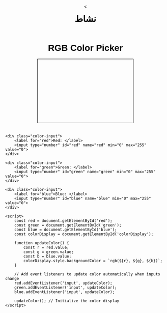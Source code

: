 <<!DOCTYPE html>
<html lang="en">
<head>
    <meta charset="UTF-8">
    <meta name="viewport" content="width=device-width, initial-scale=1.0">
    <title>RGB Color Picker</title>
    <style>
        body {
            background-image: url('صورة1.png');
            background-size: cover;
            background-repeat: no-repeat;
            background-position: center;
            display: flex;
            flex-direction: column;
            align-items: center;
            justify-content: center;
            height: 100vh;
            margin: 0;
            font-family: Arial, sans-serif;
            color: #000;
        }
        #colorDisplay {
            width: 300px;
            height: 200px;
            border: 1px solid #000;
            margin-bottom: 20px;
        }
        .color-input {
            margin-bottom: 10px;
        }
        .title {
            font-size: 2em;
            margin-bottom: 20px;
            font-weight: bold;
        }
    </style>
</head>
<body>
    <div class="title">نشاط</div>
    <h1>RGB Color Picker</h1>
    <div id="colorDisplay"></div>
    
    <div class="color-input">
        <label for="red">Red: </label>
        <input type="number" id="red" name="red" min="0" max="255" value="0">
    </div>

    <div class="color-input">
        <label for="green">Green: </label>
        <input type="number" id="green" name="green" min="0" max="255" value="0">
    </div>

    <div class="color-input">
        <label for="blue">Blue: </label>
        <input type="number" id="blue" name="blue" min="0" max="255" value="0">
    </div>

    <script>
        const red = document.getElementById('red');
        const green = document.getElementById('green');
        const blue = document.getElementById('blue');
        const colorDisplay = document.getElementById('colorDisplay');

        function updateColor() {
            const r = red.value;
            const g = green.value;
            const b = blue.value;
            colorDisplay.style.backgroundColor = `rgb(${r}, ${g}, ${b})`;
        }

        // Add event listeners to update color automatically when inputs change
        red.addEventListener('input', updateColor);
        green.addEventListener('input', updateColor);
        blue.addEventListener('input', updateColor);

        updateColor(); // Initialize the color display
    </script>
</body>
</html>
